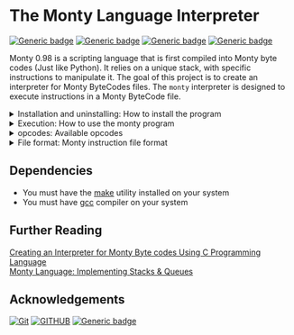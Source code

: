 # The Monty Language Interpreter

[![Generic badge](https://img.shields.io/badge/Maintained-Yes-green.svg)](https://shields.io/) [![Generic badge](https://img.shields.io/badge/Made%20With-C-blue.svg)](https://shields.io/) [![Generic badge](https://img.shields.io/badge/contributors-1-green.svg)](https://shields.io/) [![Generic badge](https://img.shields.io/badge/release-1.0.0-green.svg)](https://shields.io/)

Monty 0.98 is a scripting language that is first compiled into Monty byte codes (Just like Python). It relies on a unique stack, with specific instructions to manipulate it. The goal of this project is to create an interpreter for Monty ByteCodes files. The `monty` interpreter is designed to execute instructions in a Monty ByteCode file.

<details>
<summary>Installation and uninstalling: How to install the program</summary>

1. First, clone this repository:
	```
	vagrant@ubuntu:~$ git clone https://github.com/Ebuube/monty.git
	```

2. Then run the `Makefile`
	> #Note: Ensure you have `gcc` and `make` installed on your system before running the Makefile.
	```
	vagrant@ubuntu:~$ make
	```

	If you don't have `make` utility installed, check out how to install it. For Ubuntu, you can look at this documentation [How to install make on Ubuntu](https://linuxhint.com/install-make-ubuntu/)

3. Confirm installation by running the monty command on a sample bytecode file and expect the result shown below. Example:
	```
	vagrant@ubuntu:~$ cat bytecode.m
	push 1
	push 2
	push 3
	add
	pint
	push 4
	pall
	vagrant@ubuntu:~$ monty bytecode.m
	5
	4
	5
	1
	vagrant@ubuntu:~$
	```


> #Note: Once installed, you can use monty anywhere in your machine :).

### To Uninstall
Run the `clean` target of **make** thus:<br>
	```
	vagrant@ubuntu:~$ make clean
	```

</details>

<details>
<summary>Execution: How to use the monty program</summary>

## The monty program

* Usage: `monty file`
	* where `file` is the path to the file containing Monty byte code

* If the user does not give any file or more than one argument to your program, print the error message `USAGE: monty file`, followed by a new line, and exit with the status `EXIT_FAILURE`

* If, for any reason, it’s not possible to open the file, print the error message `Error: Can't open file <file>`, followed by a new line, and exit with the status `EXIT_FAILURE`
	* where `<file>` is the name of the file

* If the file contains an invalid instruction, print the error message `L<line_number>: unknown instruction <opcode>`, followed by a new line, and exit with the status `EXIT_FAILURE`
	* where `line_number` is the line number where the instruction appears.
	* Line numbers always start at 1

* The monty program runs the byte codes line by line and stop if either:
	* it executed properly every line of the file
	* it finds an error in the file
	* an error occurred

* If you can’t malloc anymore, print the error message `Error: malloc failed`, followed by a new line, and exit with status `EXIT_FAILURE`.

* You have to use `malloc` and `free` and are not allowed to use any other function from `man malloc` (realloc, calloc, …)


Example: Given a monty byte code file named `00.m` in the `bytecodes` directory, we can execute it thus...

```
vagrant@ubuntu:~/monty$ cat -e bytecodes/00.m
push 1$
push 2$
push 3$
pall$
vagrant@ubuntu:~/monty$ monty bytecodes/00.m
3
2
1
vagrant@ubuntu:~/monty$
```
</details>

<details>
<summary>opcodes: Available opcodes</summary>

* **push**: Usage: `push <int>`
	- This pushes an (integer) element to the stack.

* **pall**: Usage: `pall`
	- This prints all the values on the stack, starting from the top of the stack.

* **pint**: Usage: `pint`
	- This prints the value at the top of the stack, followed by a new line.

* **pop**: Usage: `pop`
	- This removes the top element of the stack, but doesn't print or return it.

* **swap**: Usage: `swap`
	- This swaps the top two elements of the stack.

* **add**: Usage: `add`
	- This adds the top two element of the stack. The result is stored in the second top element of the stack, and the top element is removed, so that at the end:
		* The top element of the stack contains the result
		* The stack is one element shorter

* **nop**: Usage: `nop`
	- This opcode does **not** do anything.

> Warning: Values outside INT\_MIN - INT\_MAX (both exclusive) can't be used as data values for the stack

</details>

<details>
<summary>File format: Monty instruction file format</summary>

## Monty byte code files

Files containing Monty byte codes usually have the `.m` extension. Most of the industry uses this standard but it is not required by the specification of the language. There is not more than one instruction per line. There can be any number of spaces before or after the opcode and its argument:

Given a directory name `bytecodes` that contains Monty byte codes.
```
vagrant@ubuntu:~/monty$ cat -e bytecodes/000.m
push 0$
push 1$
push 2$
  push 3$
                   pall    $
push 4$
    push 5    $
      push    6        $
pall$
vagrant@ubuntu:~/monty$
```

Monty byte code files can contain blank lines (empty or made of spaces only, and any additional text after the opcode or its required argument is not taken into account:

```
vagrant@ubuntu:~/monty$ cat -e bytecodes/001.m
push 0 Push 0 onto the stack$
push 1 Push 1 onto the stack$
$
push 2$
  push 3$
                   pall    $
$
$
                           $
push 4$
$
    push 5    $
      push    6        $
$
pall This is the end of our program. Monty is awesome!$
vagrant@ubuntu:~/monty$
```
</details>


## Dependencies
* You must have the [make](https://www.gnu.org/software/make/) utility  installed on your system
* You must have [gcc](https://gcc.gnu.org/) compiler on your system

## Further Reading
[Creating an Interpreter for Monty Byte codes Using C Programming Language](https://medium.com/@mr_robertamoah/creating-an-interpreter-for-monty-bytecodes-using-c-programming-language-287a2c2aa706?source=rss------programming-5)
<br>
[Monty Language: Implementing Stacks & Queues](https://micahondiwa.hashnode.dev/monty-language-implementing-stacks-queues)


## Acknowledgements
[![Git](https://img.shields.io/badge/git-%23F05033.svg?style=for-the-badge&logo=git&logoColor=white)](https://git-scm.com/) [![GITHUB](https://img.shields.io/badge/GitHub-100000?style=for-the-badge&logo=github&logoColor=white)](https://github.com/) [![Generic badge](https://img.shields.io/badge/ALX-AFRICA-white.svg)](https://www.alxafrica.com/)

